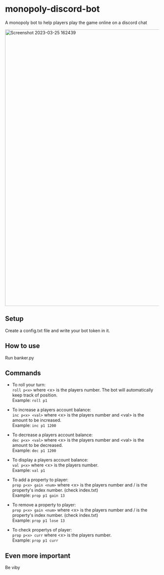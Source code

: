 # monopoly-discord-bot
A monopoly bot to help players play the game online on a discord chat

<img width="905" alt="Screenshot 2023-03-25 162439" src="https://user-images.githubusercontent.com/124733483/227742888-d27897ec-2a18-4ee6-a32b-dfdfc76c291c.png">


## Setup
Create a config.txt file and write your bot token in it.

## How to use
Run banker.py

## Commands
* To roll your turn:<br>
```roll p<x>``` where \<x\> is the players number. The bot will automatically keep track of position.<br>
Example: ```roll p1```

* To increase a players account balance:<br>
  ```inc p<x> <val>``` where \<x\> is the players number and \<val\> is the amount to be increased.<br>
  Example: ```inc p1 1200```
  
* To decrease a players account balance:<br>
  ```dec p<x> <val>``` where \<x\> is the players number and \<val\> is the amount to be decreased.<br>
  Example: ```dec p1 1200```
  
* To display a players account balance:<br>
  ```val p<x>``` where \<x\> is the players number.<br>
  Example: ```val p1```
  
* To add a property to player:<br>
  ```prop p<x> gain <num>``` where \<x\> is the players number and /<num/> is the property's index number. (check index.txt)<br>
  Example: ```prop p1 gain 13```
  
 * To remove a property to player:<br>
  ```prop p<x> gain <num>``` where \<x\> is the players number and /<num/> is the property's index number. (check index.txt)<br>
  Example: ```prop p1 lose 13```
  
  * To check propertys of player:<br>
  ```prop p<x> curr``` where \<x\> is the players number.<br>
  Example: ```prop p1 curr```

## Even more important
Be viby
